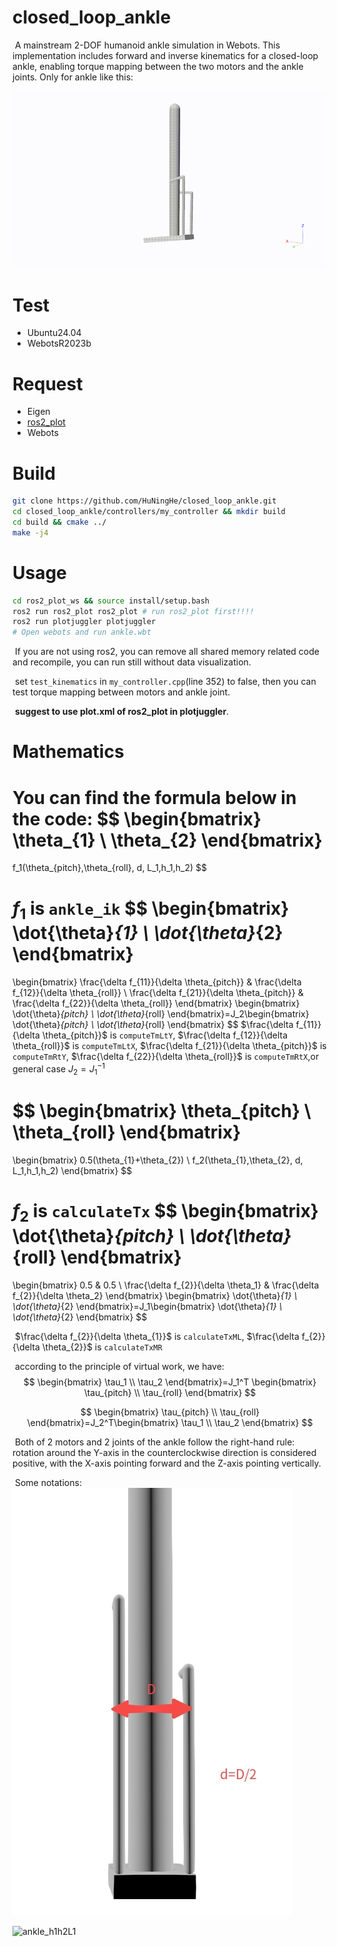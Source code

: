 # closed_loop_ankle

​		A mainstream 2-DOF humanoid ankle simulation in Webots. This implementation includes forward and inverse kinematics for a closed-loop ankle, enabling torque mapping between the two motors and the ankle joints.  Only for ankle like this:

![ankle](https://github.com/HuNingHe/closed_loop_ankle/blob/main/pictures/ankle.gif)

# Test

- Ubuntu24.04
- WebotsR2023b

# Request

- Eigen
- [ros2_plot](https://github.com/HuNingHe/ros2_plot)
- Webots

# Build

```bash
git clone https://github.com/HuNingHe/closed_loop_ankle.git
cd closed_loop_ankle/controllers/my_controller && mkdir build
cd build && cmake ../
make -j4
```

# Usage

```bash
cd ros2_plot_ws && source install/setup.bash
ros2 run ros2_plot ros2_plot # run ros2_plot first!!!!
ros2 run plotjuggler plotjuggler
# Open webots and run ankle.wbt
```

​		If you are not using ros2, you can remove all shared memory related code and recompile, you can run still without data visualization.

​		set `test_kinematics` in `my_controller.cpp`(line 352) to false, then you can test torque mapping between motors and ankle joint.

​		**suggest to use plot.xml of ros2_plot in plotjuggler**.

# Mathematics

​		You can find the formula below in the code:
$$
\begin{bmatrix}
    \theta_{1} \\
    \theta_{2}
\end{bmatrix}
=
f_1(\theta_{pitch},\theta_{roll}, d, L_1,h_1,h_2)
$$

​		$f_1$ is `ankle_ik`
$$
\begin{bmatrix}
    \dot{\theta}_{1} \\
    \dot{\theta}_{2}
\end{bmatrix}
=
\begin{bmatrix}
    \frac{\delta f_{11}}{\delta \theta_{pitch}} & \frac{\delta f_{12}}{\delta \theta_{roll}} \\
    \frac{\delta f_{21}}{\delta \theta_{pitch}} & \frac{\delta f_{22}}{\delta \theta_{roll}}
\end{bmatrix}
\begin{bmatrix}
    \dot{\theta}_{pitch} \\
    \dot{\theta}_{roll}
\end{bmatrix}=J_2\begin{bmatrix}
    \dot{\theta}_{pitch} \\
    \dot{\theta}_{roll}
\end{bmatrix}
$$
​		$\frac{\delta f_{11}}{\delta \theta_{pitch}}$ is `computeTmLtY`, $\frac{\delta f_{12}}{\delta \theta_{roll}}$ is `computeTmLtX`, $\frac{\delta f_{21}}{\delta \theta_{pitch}}$ is `computeTmRtY`, $\frac{\delta f_{22}}{\delta \theta_{roll}}$ is `computeTmRtX`,or general case $J_2=J_1^{-1}$

$$
\begin{bmatrix}
    \theta_{pitch} \\
    \theta_{roll}
\end{bmatrix}
=
\begin{bmatrix}
0.5(\theta_{1}+\theta_{2}) \\
f_2(\theta_{1},\theta_{2}, d, L_1,h_1,h_2)
\end{bmatrix}
$$

​		$f_2$ is `calculateTx`
$$
\begin{bmatrix}
    \dot{\theta}_{pitch} \\
    \dot{\theta}_{roll}
\end{bmatrix}
=
\begin{bmatrix}
    0.5 & 0.5 \\
    \frac{\delta f_{2}}{\delta \theta_1} & \frac{\delta f_{2}}{\delta \theta_2}
\end{bmatrix}
\begin{bmatrix}
    \dot{\theta}_{1} \\
    \dot{\theta}_{2}
\end{bmatrix}=J_1\begin{bmatrix}
    \dot{\theta}_{1} \\
    \dot{\theta}_{2}
\end{bmatrix}
$$

​		$\frac{\delta f_{2}}{\delta \theta_{1}}$ is `calculateTxML`, $\frac{\delta f_{2}}{\delta \theta_{2}}$ is `calculateTxMR`

​		according to the principle of virtual work, we have:
$$
\begin{bmatrix}
    \tau_1 \\
    \tau_2
\end{bmatrix}=J_1^T
\begin{bmatrix}
    \tau_{pitch} \\
    \tau_{roll}
\end{bmatrix}
$$

$$
\begin{bmatrix}
    \tau_{pitch} \\
    \tau_{roll}
\end{bmatrix}=J_2^T\begin{bmatrix}
    \tau_1 \\
    \tau_2
\end{bmatrix}
$$



​		Both of 2 motors and 2 joints of the ankle follow the right-hand rule: rotation around the Y-axis in the counterclockwise direction is considered positive, with the X-axis pointing forward and the Z-axis pointing vertically.

​		Some notations:![ankle_d](https://github.com/HuNingHe/closed_loop_ankle/blob/main/pictures/ankle_d.jpg)

![ankle_h1h2L1](https://github.com/HuNingHe/closed_loop_ankle/blob/main/pictures/)
